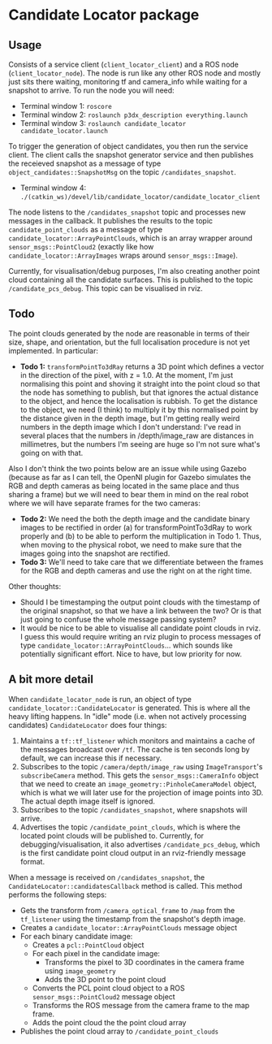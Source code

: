 # Candidate Locator package

## Usage

Consists of a service client (`client_locator_client`) and a ROS node (`client_locator_node`). The node is run like any other ROS node and mostly just sits there waiting, monitoring tf and camera_info while waiting for a snapshot to arrive. To run the node you will need:

- Terminal window 1: `roscore`
- Terminal window 2: `roslaunch p3dx_description everything.launch`
- Terminal window 3: `roslaunch candidate_locator candidate_locator.launch`

To trigger the generation of object candidates, you then run the service client. The client calls the snapshot generator service and then publishes the receieved snapshot as a message of type `object_candidates::SnapshotMsg` on the topic `/candidates_snapshot`. 

- Terminal window 4: `./(catkin_ws)/devel/lib/candidate_locator/candidate_locator_client`

The node listens to the `/candidates_snapshot` topic and processes new messages in the callback. It publishes the results to the topic `candidate_point_clouds` as a message of type `candidate_locator::ArrayPointClouds`, which is an array wrapper around `sensor_msgs::PointCloud2` (exactly like how `candidate_locator::ArrayImages` wraps around `sensor_msgs::Image`).

Currently, for visualisation/debug purposes, I'm also creating another point cloud containing all the candidate surfaces. This is published to the topic `/candidate_pcs_debug`. This topic can be visualised in rviz.

## Todo

The point clouds generated by the node are reasonable in terms of their size, shape, and orientation, but the full localisation procedure is not yet implemented. In particular:

- **Todo 1:** `transformPointTo3dRay` returns a 3D point which defines a vector in the direction of the pixel, with z = 1.0. At the moment, I'm just normalising this point and shoving it straight into the point cloud so that the node has something to publish, but that ignores the actual distance to the object, and hence the localisation is rubbish. To get the distance to the object, we need (I think) to multiply it by this normalised point by the distance given in the depth image, but I'm getting really weird numbers in the depth image which I don't understand: I've read in several places that the numbers in /depth/image_raw are distances in millimetres, but the numbers I'm seeing are huge so I'm not sure what's going on with that.

Also I don't think the two points below are an issue while using Gazebo (because as far as I can tell, the OpenNI plugin for Gazebo simulates the RGB and depth cameras as being located in the same place and thus sharing a frame) but we will need to bear them in mind on the real robot where we will have separate frames for the two cameras:

- **Todo 2:** We need the both the depth image and the candidate binary images to be rectified in order (a) for transformPointTo3dRay to work properly and (b) to be able to perform the multiplication in Todo 1. Thus, when moving to the physical robot, we need to make sure that the images going into the snapshot are rectified.
- **Todo 3:** We'll need to take care that we differentiate between the frames for the RGB and depth cameras and use the right on at the right time.


Other thoughts:

- Should I be timestamping the output point clouds with the timestamp of the original snapshot, so that we have a link between the two? Or is that just going to confuse the whole message passing system?
- It would be nice to be able to visualise all candidate point clouds in rviz. I guess this would require writing an rviz plugin to process messages of type `candidate_locator::ArrayPointClouds`... which sounds like potentially significant effort. Nice to have, but low priority for now.

## A bit more detail

When `candidate_locator_node` is run, an object of type `candidate_locator::CandidateLocator` is generated. This is where all the heavy lifting happens. In "idle" mode (i.e. when not actively processing candidates) `CandidateLocator` does four things:

1. Maintains a `tf::tf_listener` which monitors and maintains a cache of the messages broadcast over `/tf`.  The cache is ten seconds long by default, we can increase this if necessary.
2. Subscribes to the topic `/camera/depth/image_raw` using `ImageTransport`'s `subscribeCamera` method. This gets the `sensor_msgs::CameraInfo` object that we need to create an `image_geometry::PinholeCameraModel` object, which is what we will later use for the projection of image points into 3D. The actual depth image itself is ignored.
3. Subscribes to the topic `/candidates_snapshot`, where snapshots will arrive.
3. Advertises the topic `/candidate_point_clouds`, which is where the located point clouds will be published to. Currently, for debugging/visualisation, it also advertises `/candidate_pcs_debug`, which is the first candidate point cloud output in an rviz-friendly message format. 

When a message is received on `/candidates_snapshot`, the `CandidateLocator::candidatesCallback` method is called. This method performs the following steps:

- Gets the transform from `/camera_optical_frame` to `/map` from the `tf_listener` using the timestamp from the snapshot's depth image.
- Creates a `candidate_locator::ArrayPointClouds` message object
- For each binary candidate image:
  - Creates a `pcl::PointCloud` object
  - For each pixel in the candidate image:
    - Transforms the pixel to 3D coordinates in the camera frame using `image_geometry`
    - Adds the 3D point to the point cloud
  - Converts the PCL point cloud object to a ROS `sensor_msgs::PointCloud2` message object
  - Transforms the ROS message from the camera frame to the map frame.
  - Adds the point cloud the the point cloud array
- Publishes the point cloud array to `/candidate_point_clouds`

